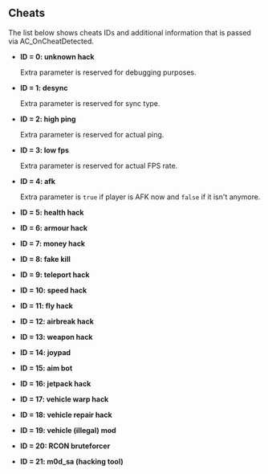 Cheats
------

The list below shows cheats IDs and additional information that is passed via AC_OnCheatDetected.

*	__ID = 0:	unknown hack__

	Extra parameter is reserved for debugging purposes.

*	__ID = 1:	desync__
	
	Extra parameter is reserved for sync type.
	
*	__ID = 2:	high ping__

	Extra parameter is reserved for actual ping.

*	__ID = 3:	low fps__

	Extra parameter is reserved for actual FPS rate.
	
*	__ID = 4:	afk__

	Extra parameter is `true` if player is AFK now and `false` if it isn't anymore.
	
*	__ID = 5:	health hack__
*	__ID = 6:	armour hack__
*	__ID = 7:	money hack__
*	__ID = 8:	fake kill__
*	__ID = 9:	teleport hack__
*	__ID = 10:	speed hack__
*	__ID = 11:	fly hack__
*	__ID = 12:	airbreak hack__
*	__ID = 13:	weapon hack__
*	__ID = 14:	joypad__
*	__ID = 15:	aim bot__
*	__ID = 16:	jetpack hack__
*	__ID = 17:	vehicle warp hack__
*	__ID = 18:	vehicle repair hack__
*	__ID = 19:	vehicle (illegal) mod__
*	__ID = 20:	RCON bruteforcer__
*	__ID = 21:	m0d_sa (hacking tool)__
